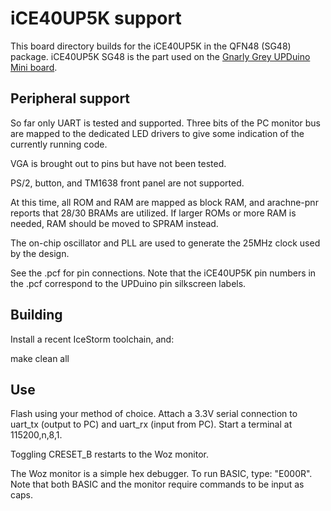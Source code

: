  # iCE40UP5K support 

This board directory builds for the iCE40UP5K in the QFN48 (SG48) package.  iCE40UP5K SG48 is the part used on the [Gnarly Grey UPDuino Mini board](http://gnarlygrey.atspace.cc/development-platform.html). 
 
 ## Peripheral support

So far only UART is tested and supported.  Three bits of the PC monitor bus are mapped to the dedicated LED drivers to give some indication of the currently running code.

VGA is brought out to pins but have not been tested.

PS/2, button, and TM1638 front panel are not supported.

At this time, all ROM and RAM are mapped as block RAM, and arachne-pnr reports that 28/30 BRAMs are utilized.  If larger ROMs or more RAM is needed, RAM should be moved to SPRAM instead.

The on-chip oscillator and PLL are used to generate the 25MHz clock used by the design.

See the .pcf for pin connections.  Note that the iCE40UP5K pin numbers in the .pcf correspond to the UPDuino pin silkscreen labels.

 ## Building

Install a recent IceStorm toolchain, and:

make clean all

 ## Use

Flash using your method of choice.  Attach a 3.3V serial connection to uart_tx (output to PC) and uart_rx (input from PC).  Start a terminal at 115200,n,8,1.

Toggling CRESET_B restarts to the Woz monitor.

The Woz monitor is a simple hex debugger.  To run BASIC, type: "E000R".  Note that both BASIC and the monitor require commands to be input as caps.
